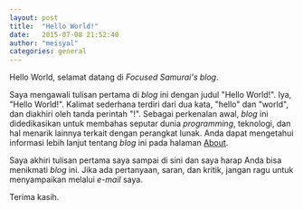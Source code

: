 ```yaml
---
layout: post
title:  "Hello World!"
date:   2015-07-08 21:52:40
author: "meisyal"
categories: general
---
```


Hello World, selamat datang di *Focused Samurai's blog*.

Saya mengawali tulisan pertama di *blog* ini dengan judul "Hello World!". Iya, "Hello World!". Kalimat sederhana terdiri dari dua kata, "hello" dan "world", dan diakhiri oleh tanda perintah "!".
Sebagai perkenalan awal, *blog* ini didedikasikan untuk membahas seputar dunia *programming*, teknologi, dan hal menarik lainnya terkait dengan perangkat lunak.
Anda dapat mengetahui informasi lebih lanjut tentang *blog* ini pada halaman [About][about].

Saya akhiri tulisan pertama saya sampai di sini dan saya harap Anda bisa menikmati *blog* ini. Jika ada pertanyaan, saran, dan kritik, jangan ragu untuk menyampaikan melalui *e-mail* saya.

Terima kasih.

[about]: http://meisyal.web.id/about/
